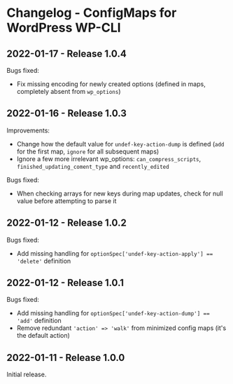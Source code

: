 # Changelog - ConfigMaps for WordPress WP-CLI



## 2022-01-17 - Release 1.0.4

Bugs fixed:
- Fix missing encoding for newly created options (defined in maps, completely absent from `wp_options`)



## 2022-01-16 - Release 1.0.3

Improvements:
- Change how the default value for `undef-key-action-dump` is defined (`add` for the first map, `ignore` for all subsequent maps)
- Ignore a few more irrelevant wp_options: `can_compress_scripts`, `finished_updating_coment_type` and `recently_edited`

Bugs fixed:
- When checking arrays for new keys during map updates, check for null value before attempting to parse it



## 2022-01-12 - Release 1.0.2

Bugs fixed:
- Add missing handling for `optionSpec['undef-key-action-apply'] == 'delete'` definition



## 2022-01-12 - Release 1.0.1

Bugs fixed:
- Add missing handling for `optionSpec['undef-key-action-dump'] == 'add'` definition
- Remove redundant `'action' => 'walk'` from minimized config maps (it's the default action)



## 2022-01-11 - Release 1.0.0

Initial release.
